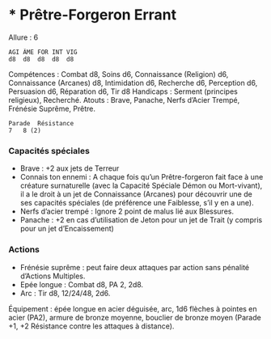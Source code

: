 # * Prêtre-Forgeron Errant

Allure : 6

	AGI	ÂME	FOR	INT	VIG
	d8	d8	d8	d8	d8

Compétences : Combat d8, Soins d6, Connaissance (Religion) d6, Connaissance (Arcanes) d8, Intimidation d6, Recherche d6, Perception d6, Persuasion d6, Réparation d6, Tir d8
Handicaps : Serment (principes religieux), Recherché.
Atouts : Brave, Panache, Nerfs d’Acier Trempé, Frénésie Suprême, Prêtre.

	Parade	Résistance
	7	8 (2)

### Capacités spéciales
- Brave : +2 aux jets de Terreur
- Connais ton ennemi : A chaque fois qu’un Prêtre-forgeron fait face à une créature surnaturelle (avec la Capacité Spéciale Démon ou Mort-vivant), il a le droit à un jet de Connaissance (Arcanes) pour découvrir une de ses capacités spéciales (de préférence une Faiblesse, s’il y en a une).
- Nerfs d’acier trempé : Ignore 2 point de malus lié aux Blessures.
- Panache : +2 en cas d’utilisation de Jeton pour un jet de Trait (y compris pour un jet d’Encaissement)

### Actions
- Frénésie suprême : peut faire deux attaques par action sans pénalité d’Actions Multiples.
- Epée longue : Combat d8, PA 2, 2d8.
- Arc : Tir d8, 12/24/48, 2d6.

Équipement : épée longue en acier déguisée, arc, 1d6 flèches à pointes en acier (PA2), armure de bronze moyenne, bouclier de bronze moyen (Parade +1, +2 Résistance contre les attaques à distance).

